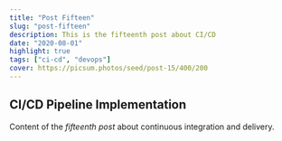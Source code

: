```yaml
---
title: "Post Fifteen"
slug: "post-fifteen"
description: This is the fifteenth post about CI/CD
date: "2020-08-01"
highlight: true
tags: ["ci-cd", "devops"]
cover: https://picsum.photos/seed/post-15/400/200
---
```


## CI/CD Pipeline Implementation

Content of the _fifteenth post_ about continuous integration and delivery.
